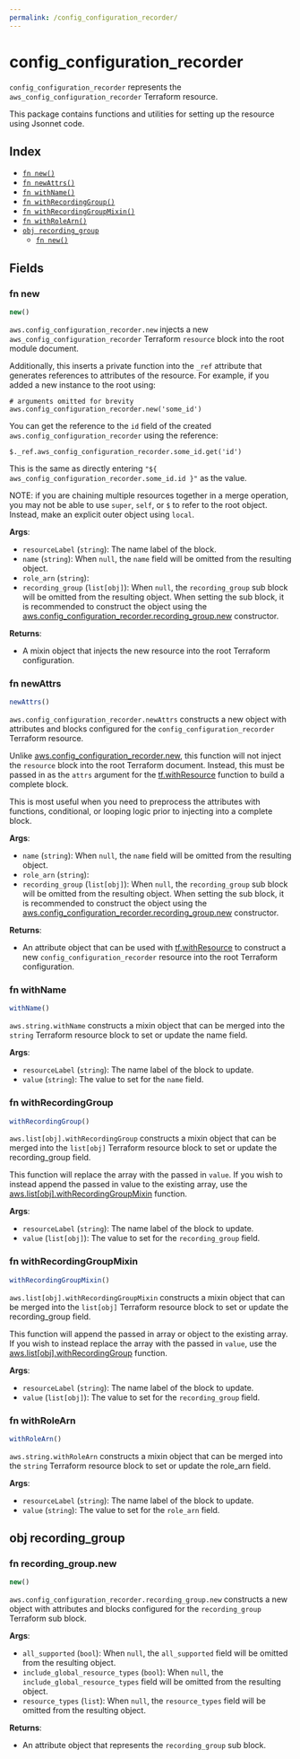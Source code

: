 ```yaml
---
permalink: /config_configuration_recorder/
---
```


# config_configuration_recorder

`config_configuration_recorder` represents the `aws_config_configuration_recorder` Terraform resource.



This package contains functions and utilities for setting up the resource using Jsonnet code.


## Index

* [`fn new()`](#fn-new)
* [`fn newAttrs()`](#fn-newattrs)
* [`fn withName()`](#fn-withname)
* [`fn withRecordingGroup()`](#fn-withrecordinggroup)
* [`fn withRecordingGroupMixin()`](#fn-withrecordinggroupmixin)
* [`fn withRoleArn()`](#fn-withrolearn)
* [`obj recording_group`](#obj-recording_group)
  * [`fn new()`](#fn-recording_groupnew)

## Fields

### fn new

```ts
new()
```


`aws.config_configuration_recorder.new` injects a new `aws_config_configuration_recorder` Terraform `resource`
block into the root module document.

Additionally, this inserts a private function into the `_ref` attribute that generates references to attributes of the
resource. For example, if you added a new instance to the root using:

    # arguments omitted for brevity
    aws.config_configuration_recorder.new('some_id')

You can get the reference to the `id` field of the created `aws.config_configuration_recorder` using the reference:

    $._ref.aws_config_configuration_recorder.some_id.get('id')

This is the same as directly entering `"${ aws_config_configuration_recorder.some_id.id }"` as the value.

NOTE: if you are chaining multiple resources together in a merge operation, you may not be able to use `super`, `self`,
or `$` to refer to the root object. Instead, make an explicit outer object using `local`.

**Args**:
  - `resourceLabel` (`string`): The name label of the block.
  - `name` (`string`):  When `null`, the `name` field will be omitted from the resulting object.
  - `role_arn` (`string`): 
  - `recording_group` (`list[obj]`):  When `null`, the `recording_group` sub block will be omitted from the resulting object. When setting the sub block, it is recommended to construct the object using the [aws.config_configuration_recorder.recording_group.new](#fn-config_configuration_recorderrecording_groupnew) constructor.

**Returns**:
- A mixin object that injects the new resource into the root Terraform configuration.


### fn newAttrs

```ts
newAttrs()
```


`aws.config_configuration_recorder.newAttrs` constructs a new object with attributes and blocks configured for the `config_configuration_recorder`
Terraform resource.

Unlike [aws.config_configuration_recorder.new](#fn-config_configuration_recordernew), this function will not inject the `resource`
block into the root Terraform document. Instead, this must be passed in as the `attrs` argument for the
[tf.withResource](https://github.com/tf-libsonnet/core/tree/main/docs#fn-withresource) function to build a complete block.

This is most useful when you need to preprocess the attributes with functions, conditional, or looping logic prior to
injecting into a complete block.

**Args**:
  - `name` (`string`):  When `null`, the `name` field will be omitted from the resulting object.
  - `role_arn` (`string`): 
  - `recording_group` (`list[obj]`):  When `null`, the `recording_group` sub block will be omitted from the resulting object. When setting the sub block, it is recommended to construct the object using the [aws.config_configuration_recorder.recording_group.new](#fn-config_configuration_recorderrecording_groupnew) constructor.

**Returns**:
  - An attribute object that can be used with [tf.withResource](https://github.com/tf-libsonnet/core/tree/main/docs#fn-withresource) to construct a new `config_configuration_recorder` resource into the root Terraform configuration.


### fn withName

```ts
withName()
```

`aws.string.withName` constructs a mixin object that can be merged into the `string`
Terraform resource block to set or update the name field.



**Args**:
  - `resourceLabel` (`string`): The name label of the block to update.
  - `value` (`string`): The value to set for the `name` field.


### fn withRecordingGroup

```ts
withRecordingGroup()
```

`aws.list[obj].withRecordingGroup` constructs a mixin object that can be merged into the `list[obj]`
Terraform resource block to set or update the recording_group field.

This function will replace the array with the passed in `value`. If you wish to instead append the
passed in value to the existing array, use the [aws.list[obj].withRecordingGroupMixin](TODO) function.


**Args**:
  - `resourceLabel` (`string`): The name label of the block to update.
  - `value` (`list[obj]`): The value to set for the `recording_group` field.


### fn withRecordingGroupMixin

```ts
withRecordingGroupMixin()
```

`aws.list[obj].withRecordingGroupMixin` constructs a mixin object that can be merged into the `list[obj]`
Terraform resource block to set or update the recording_group field.

This function will append the passed in array or object to the existing array. If you wish
to instead replace the array with the passed in `value`, use the [aws.list[obj].withRecordingGroup](TODO)
function.


**Args**:
  - `resourceLabel` (`string`): The name label of the block to update.
  - `value` (`list[obj]`): The value to set for the `recording_group` field.


### fn withRoleArn

```ts
withRoleArn()
```

`aws.string.withRoleArn` constructs a mixin object that can be merged into the `string`
Terraform resource block to set or update the role_arn field.



**Args**:
  - `resourceLabel` (`string`): The name label of the block to update.
  - `value` (`string`): The value to set for the `role_arn` field.


## obj recording_group



### fn recording_group.new

```ts
new()
```


`aws.config_configuration_recorder.recording_group.new` constructs a new object with attributes and blocks configured for the `recording_group`
Terraform sub block.



**Args**:
  - `all_supported` (`bool`):  When `null`, the `all_supported` field will be omitted from the resulting object.
  - `include_global_resource_types` (`bool`):  When `null`, the `include_global_resource_types` field will be omitted from the resulting object.
  - `resource_types` (`list`):  When `null`, the `resource_types` field will be omitted from the resulting object.

**Returns**:
  - An attribute object that represents the `recording_group` sub block.
